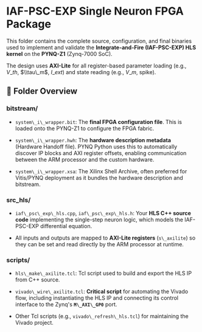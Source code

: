 IAF-PSC-EXP Single Neuron FPGA Package
======================================

This folder contains the complete source, configuration, and final binaries used to implement and validate the **Integrate-and-Fire (IAF-PSC-EXP) HLS kernel** on the **PYNQ-Z1** (Zynq-7000 SoC).

The design uses **AXI-Lite** for all register-based parameter loading (e.g., $V\_{th}$, $\\tau\_m$, $I\_{ext}$) and state reading (e.g., $V\_m$, spike).

📂 Folder Overview
------------------

### **bitstream/**

*   `system\_i\_wrapper.bit`: The **final FPGA configuration file**. This is loaded onto the PYNQ-Z1 to configure the FPGA fabric.
    
*   `system\_i\_wrapper.hwh`: The **hardware description metadata** (Hardware Handoff file). PYNQ Python uses this to automatically discover IP blocks and AXI register offsets, enabling communication between the ARM processor and the custom hardware.
    
*   `system\_i\_wrapper.xsa`: The Xilinx Shell Archive, often preferred for Vitis/PYNQ deployment as it bundles the hardware description and bitstream.
    

### **src\_hls/**

*   `iaf\_psc\_exp\_hls.cpp`, `iaf\_psc\_exp\_hls.h`: Your **HLS C++ source code** implementing the single-step neuron logic, which models the IAF-PSC-EXP differential equation.
    
*   All inputs and outputs are mapped to **AXI-Lite registers** (`s\_axilite`) so they can be set and read directly by the ARM processor at runtime.
    


### **scripts/**

*   `hls\_make\_axilite.tcl`: Tcl script used to build and export the HLS IP from C++ source.
    
*   `vivado\_wire\_axilite.tcl`: **Critical script** for automating the Vivado flow, including instantiating the HLS IP and connecting its control interface to the Zynq's **`M\_AXI\_GP0`** port.
    
*   Other Tcl scripts (e.g., `vivado\_refresh\_hls.tcl`) for maintaining the Vivado project.
    

